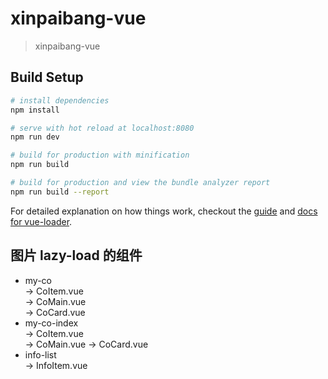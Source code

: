 # xinpaibang-vue

> xinpaibang-vue

## Build Setup

``` bash
# install dependencies
npm install

# serve with hot reload at localhost:8080
npm run dev

# build for production with minification
npm run build

# build for production and view the bundle analyzer report
npm run build --report
```

For detailed explanation on how things work, checkout the [guide](http://vuejs-templates.github.io/webpack/) and [docs for vue-loader](http://vuejs.github.io/vue-loader).

## 图片 lazy-load 的组件
- my-co       
  -> CoItem.vue  
  -> CoMain.vue  
  -> CoCard.vue
- my-co-index   
  -> CoItem.vue  
  -> CoMain.vue
  -> CoCard.vue
- info-list  
  -> InfoItem.vue  
